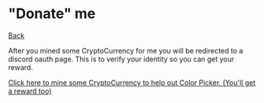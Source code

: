 # "Donate" me

[Back](./)

After you mined some CryptoCurrency for me you will be redirected to a discord oauth page. This is to verify your identity so you can get your reward. 

[Click here to mine some CryptoCurrency to help out Color Picker. (You'll get a reward too)]()
